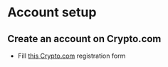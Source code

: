 # Account setup

## Create an account on Crypto.com

- Fill [this Crypto.com](https://crypto.com/fr/app) registration form

